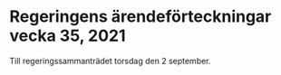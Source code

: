 # Regeringens ärendeförteckningar vecka 35, 2021

Till regeringssammanträdet torsdag den 2 september.

